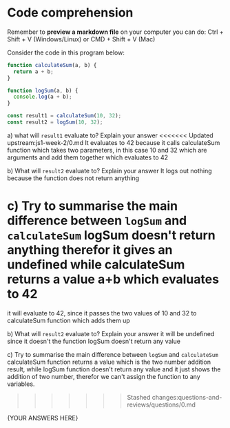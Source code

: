 # Code comprehension

Remember to **preview a markdown file** on your computer you can do:
Ctrl + Shift + V (Windows/Linux) or CMD + Shift + V (Mac)

Consider the code in this program below:

```js
function calculateSum(a, b) {
  return a + b;
}

function logSum(a, b) {
  console.log(a + b);
}

const result1 = calculateSum(10, 32);
const result2 = logSum(10, 32);
```

a) what will `result1` evaluate to? Explain your answer
<<<<<<< Updated upstream:js1-week-2/0.md
It evaluates to 42 because it calls calculateSum function which takes two parameters, in this case 10 and 32 which are arguments and add them together which evaluates to 42

b) What will `result2` evaluate to? Explain your answer
It logs out nothing because the function does not return anything

c) Try to summarise the main difference between `logSum` and `calculateSum` 
logSum doesn't return anything therefor it gives an undefined while calculateSum returns a value a+b which evaluates to 42
=======
it will evaluate to 42, since it passes the two values of 10 and 32 to calculateSum function which adds them up

b) What will `result2` evaluate to? Explain your answer
it will be undefined since it doesn't the function logSum doesn't return any value

c) Try to summarise the main difference between `logSum` and `calculateSum`
calculateSum function returns a value which is the two number addition result, while logSum function doesn't return any value and it just shows the addition of two number, therefor we can't assign the function to any variables.
>>>>>>> Stashed changes:questions-and-reviews/questions/0.md


{YOUR ANSWERS HERE}
